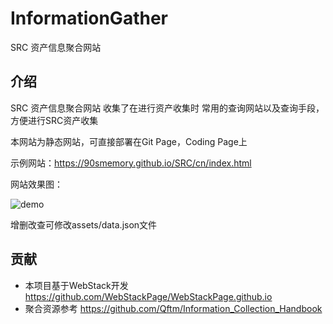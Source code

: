 # InformationGather

SRC 资产信息聚合网站

## 介绍

SRC 资产信息聚合网站 收集了在进行资产收集时 常用的查询网站以及查询手段，方便进行SRC资产收集

本网站为静态网站，可直接部署在Git Page，Coding Page上

示例网站：https://90smemory.github.io/SRC/cn/index.html

网站效果图：

![demo](demo.png)

增删改查可修改assets/data.json文件

## 贡献

- 本项目基于WebStack开发 <https://github.com/WebStackPage/WebStackPage.github.io>
- 聚合资源参考 <https://github.com/Qftm/Information_Collection_Handbook>
